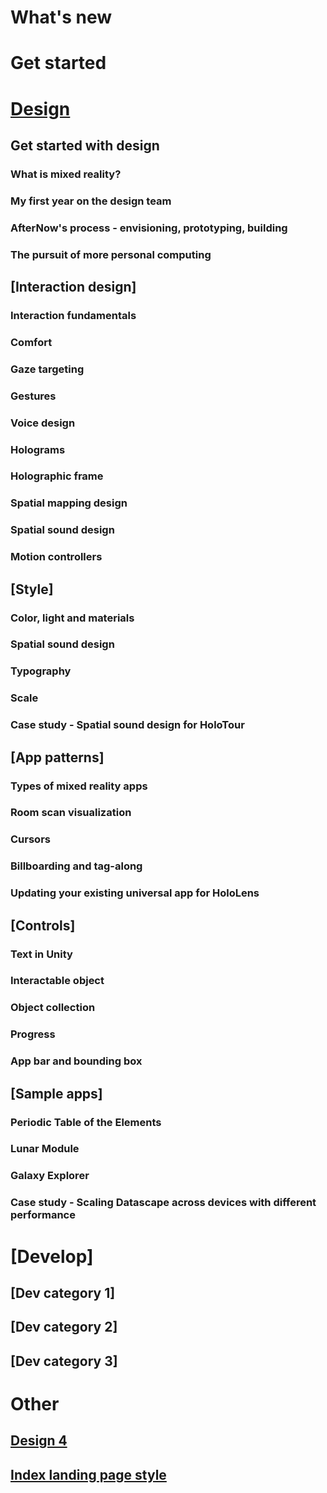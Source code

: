 # What's new

# Get started

# [Design](DesignLanding.md)
## Get started with design
### What is mixed reality?
### My first year on the design team
### AfterNow's process - envisioning, prototyping, building
### The pursuit of more personal computing

## [Interaction design]
### Interaction fundamentals
### Comfort
### Gaze targeting
### Gestures
### Voice design
### Holograms
### Holographic frame
### Spatial mapping design
### Spatial sound design
### Motion controllers

## [Style]
### Color, light and materials
### Spatial sound design
### Typography
### Scale
### Case study - Spatial sound design for HoloTour

## [App patterns]
### Types of mixed reality apps
### Room scan visualization
### Cursors
### Billboarding and tag-along
### Updating your existing universal app for HoloLens

## [Controls]
### Text in Unity
### Interactable object
### Object collection
### Progress
### App bar and bounding box

## [Sample apps]
### Periodic Table of the Elements
### Lunar Module
### Galaxy Explorer
### Case study - Scaling Datascape across devices with different performance

# [Develop]
## [Dev category 1]
## [Dev category 2]
## [Dev category 3]


# Other
## [Design 4](DesignLanding-4.md)
## [Index landing page style](index.md)
